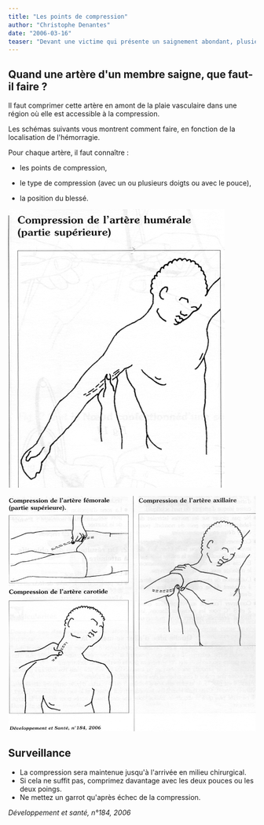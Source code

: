 ```yaml
---
title: "Les points de compression"
author: "Christophe Denantes"
date: "2006-03-16"
teaser: "Devant une victime qui présente un saignement abondant, plusieurs techniques permettent d'arrêter le saignement. Les principales sont la compression directe, les points de compression à distance et le garrot. Les points de compression et le garrot ne seront utilisés que si la compression directe manuelle ou par un pansement est impossible ou inefficace pour éviter l'installation d'une détresse qui entraînera à court terme la mort de la victime."
---
```


## Quand une artère d'un membre saigne, que faut-il faire ?

Il faut comprimer cette artère en amont de la plaie vasculaire dans une région où elle est accessible à la compression.

Les schémas suivants vous montrent comment faire, en fonction de la localisation de l'hémorragie.

Pour chaque artère, il faut connaître :

*   les points de compression,
*   le type de compression (avec un ou plusieurs doigts ou avec le pouce),

*   la position du blessé.


![](12018-1.jpg)

![](12018-3.jpg)


## Surveillance

*   La compression sera maintenue jusqu'à l'arrivée en milieu chirurgical.  
*   Si cela ne suffit pas, comprimez davanta­ge avec les deux pouces ou les deux poings.  
*   Ne mettez un garrot qu'après échec de la compression.

_Développement et santé, n°184, 2006_